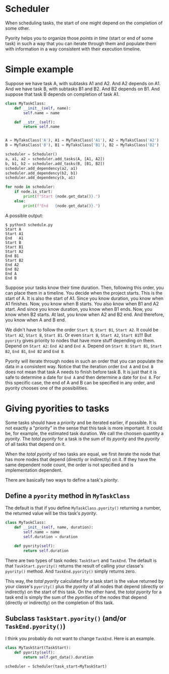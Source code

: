 # Scheduler

When scheduling tasks,
the start of one might depend on the completion
of some other.

Pyority helps you to organize those *points in time*
(start or end of some task) in such a way that you can
iterate through them and populate them with information
in a way consistent with their execution timeline.


# Simple example

Suppose we have task A, with subtasks A1 and A2.
And A2 depends on A1.
And we have task B, with subtasks B1 and B2.
And B2 depends on B1.
And suppose that task B depends on completion of task A1.

```python
class MyTaskClass:
    def __init__(self, name):
        self.name = name

    def __str__(self):
        return self.name


A = MyTaksClass('A'), A1 = MyTaksClass('A1'), A2 = MyTaksClass('A2')
B = MyTaksClass('B'), B1 = MyTaksClass('B1'), B2 = MyTaksClass('B2')

scheduler = Scheduler()
a, a1, a2 = scheduler.add_tasks(A, [A1, A2])
b, b1, b2 = scheduler.add_tasks(B, [B1, B2])
scheduler.add_dependency(a2, a1)
scheduler.add_dependency(b2, b1)
scheduler.add_dependency(b, a1)

for node in scheduler:
    if node.is_start:
        print(f"Start {node.get_data()}.")
    else:
        print(f"End   {node.get_data()}.")
```

A possible output:

```console
$ python3 schedule.py
Start A
Start A1
End   A1
Start B
Start B1
Start A2
End B1
Start B2
End A2
End B2
End A
End B
```

Suppose your tasks know their time duration.
Then, following this order, you can place them in a timeline.
You decide when the project starts. This is the start of A.
It is also the start of A1.
Since you know duration, you know when A1 finishes.
Now, you know when B starts. You also know when B1 and A2 start.
And since you know duration, you know when B1 ends.
Now, you know when B2 starts.
At last, you know when A2 and B2 end.
And therefore, you know when A and B end.

We didn't have to follow the order `Start B`, `Start B1`, `Start A2`.
It could be `Start A2`, `Start B`, `Start B1`.
Or even `Start B`, `Start A2`, `Start B1`!!!
But `pyority` gives priority to nodes that have more stuff depending on them.
Depend on `Start A2`: `End A2` and `End A`.
Depend on `Start B`: `Start B1`, `Start B2`, `End B1`, `End B2` and `End B`.

Pyority will iterate through nodes in such an order that
you can populate the data in a consistent way.
Notice that the iteration order `End A` and `End B` does not mean that
task A needs to finish before task B.
It is just that it is safe to determine a date for `End A`
and then determine a date for `End B`.
For this specific case,
the end of A and B can be specified in any order,
and pyority chooses one of the possibilities.


# Giving pyorities to tasks

Some tasks should have a *priority* and be iterated earlier, if possible.
It is not exactly a "priority" in the sense that this task is more important.
It could be, for example, the estimated task duration.
We call the choosen quantity a *pyority*.
The *total pyority* for a task is the sum of its *pyority* and
the *pyority* of all tasks that depend on it.

When the *total pyority* of two tasks are equal,
we first iterate the node that has more nodes that depend
(directly or indirectly) on it.
If they have the same dependent node count,
the order is not specified and is implementation dependent.

There are basically two ways to define a task's *piority*.

## Define a `pyority` method in `MyTaskClass`

The default is that if you define `MyTaskClass.pyority()`
returning a number, the returned value will be this task's *pyority*.

```python
class MyTaskClass:
    def __init__(self, name, duration):
        self.name = name
        self.duration = duration

    def pyority(self):
        return self.duration
```

There are two types of task nodes: `TaskStart` and `TaskEnd`.
The default is that `TaskStart.pyority()` returns the result of calling
your classe's `pyority()` method.
And `TaskEnd.pyority()` simply returns zero.

This way, the *total pyority*  calculated for a task start
is the value returned by your classe's `pyority()` plus the *pyority*
of all nodes that depend (directly or indirectly) on the start of this task.
On the other hand, the *total pyority* for a task end
is simply the sum of the *pyorities* of the nodes that depend
(directly or indirectly) on the completion of this task.


## Subclass `TaskStart.pyority()` (and/or `TaskEnd.pyority()`)

I think you probably do not want to change `TaskEnd`.
Here is an example.

```python
class MyTaskStart(TaskStart):
    def pyority(self):
        return self.get_data().duration

scheduler = Scheduler(task_start=MyTaskStart)
```
